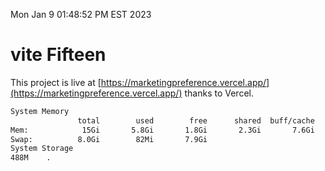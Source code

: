 Mon Jan  9 01:48:52 PM EST 2023

# vite Fifteen


This project is live at [https://marketingpreference.vercel.app/](https://marketingpreference.vercel.app/) thanks to Vercel.

```bash
System Memory
               total        used        free      shared  buff/cache   available
Mem:            15Gi       5.8Gi       1.8Gi       2.3Gi       7.6Gi       6.8Gi
Swap:          8.0Gi        82Mi       7.9Gi
System Storage
488M	.
